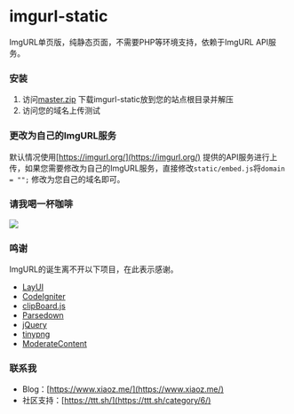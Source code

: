 # imgurl-static
ImgURL单页版，纯静态页面，不需要PHP等环境支持，依赖于ImgURL API服务。

### 安装

1. 访问[master.zip](https://github.com/helloxz/imgurl-static/archive/master.zip) 下载imgurl-static放到您的站点根目录并解压
2. 访问您的域名上传测试

### 更改为自己的ImgURL服务

默认情况使用[https://imgurl.org/](https://imgurl.org/) 提供的API服务进行上传，如果您需要修改为自己的ImgURL服务，直接修改`static/embed.js`将`domain = "";` 修改为您自己的域名即可。

### 请我喝一杯咖啡
![](https://i.bmp.ovh/imgs/2019/03/cb349aa4a1b95997.png)

### 鸣谢

ImgURL的诞生离不开以下项目，在此表示感谢。

* [LayUI](https://github.com/sentsin/layui)
* [CodeIgniter](https://github.com/bcit-ci/CodeIgniter)
* [clipBoard.js](https://github.com/baixuexiyang/clipBoard.js)
* [Parsedown](https://github.com/erusev/parsedown)
* [jQuery](https://github.com/jquery/jquery)
* [tinypng](https://tinypng.com/)
* [ModerateContent](https://www.moderatecontent.com/)

### 联系我
* Blog：[https://www.xiaoz.me/](https://www.xiaoz.me/)
* 社区支持：[https://ttt.sh/](https://ttt.sh/category/6/)